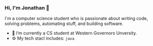 ### Hi, I'm Jonathan 👋

I'm a computer science student who is passionate about writing code, solving problems, automating stuff, and building software.

- 🔭 I’m currently a CS student at Western Governors Unversity.
- ⚙️ My tech stacl includes: `java`


<!--
**JonathanDowdell/JonathanDowdell** is a ✨ _special_ ✨ repository because its `README.md` (this file) appears on your GitHub profile.

Here are some ideas to get you started:

- 🔭 I’m currently working on ...
- 🌱 I’m currently learning ...
- 👯 I’m looking to collaborate on ...
- 🤔 I’m looking for help with ...
- 💬 Ask me about ...
- 📫 How to reach me: ...
- 😄 Pronouns: ...
- ⚡ Fun fact: ...
-->
